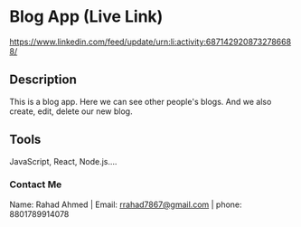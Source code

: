 # Blog App (Live Link)
https://www.linkedin.com/feed/update/urn:li:activity:6871429208732786688/

## Description
This is a blog app. Here we can see other people's blogs. And we also create, edit, delete our new blog.

## Tools
JavaScript, React, Node.js....

### Contact Me
Name: Rahad Ahmed |
Email: rrahad7867@gmail.com |
phone: 8801789914078
